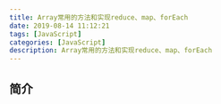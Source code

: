 ```yaml
---
title: Array常用的方法和实现reduce、map、forEach
date: 2019-08-14 11:12:21
tags: [JavaScript]
categories: [JavaScript]
description: Array常用的方法和实现reduce、map、forEach
---
```

## 简介

